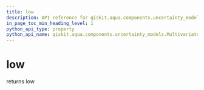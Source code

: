 ```yaml
---
title: low
description: API reference for qiskit.aqua.components.uncertainty_models.MultivariateVariationalDistribution.low
in_page_toc_min_heading_level: 1
python_api_type: property
python_api_name: qiskit.aqua.components.uncertainty_models.MultivariateVariationalDistribution.low
---
```


# low

returns low

